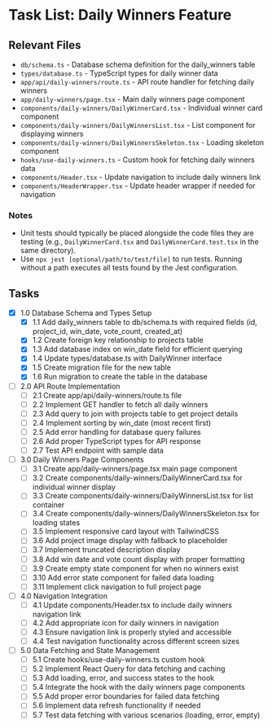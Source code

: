 # Task List: Daily Winners Feature

## Relevant Files

- `db/schema.ts` - Database schema definition for the daily_winners table
- `types/database.ts` - TypeScript types for daily winner data
- `app/api/daily-winners/route.ts` - API route handler for fetching daily winners
- `app/daily-winners/page.tsx` - Main daily winners page component
- `components/daily-winners/DailyWinnerCard.tsx` - Individual winner card component
- `components/daily-winners/DailyWinnersList.tsx` - List component for displaying winners
- `components/daily-winners/DailyWinnersSkeleton.tsx` - Loading skeleton component
- `hooks/use-daily-winners.ts` - Custom hook for fetching daily winners data
- `components/Header.tsx` - Update navigation to include daily winners link
- `components/HeaderWrapper.tsx` - Update header wrapper if needed for navigation

### Notes

- Unit tests should typically be placed alongside the code files they are testing (e.g., `DailyWinnerCard.tsx` and `DailyWinnerCard.test.tsx` in the same directory).
- Use `npx jest [optional/path/to/test/file]` to run tests. Running without a path executes all tests found by the Jest configuration.

## Tasks

- [x] 1.0 Database Schema and Types Setup
  - [x] 1.1 Add daily_winners table to db/schema.ts with required fields (id, project_id, win_date, vote_count, created_at)
  - [x] 1.2 Create foreign key relationship to projects table
  - [x] 1.3 Add database index on win_date field for efficient querying
  - [x] 1.4 Update types/database.ts with DailyWinner interface
  - [x] 1.5 Create migration file for the new table
  - [x] 1.6 Run migration to create the table in the database
- [ ] 2.0 API Route Implementation
  - [ ] 2.1 Create app/api/daily-winners/route.ts file
  - [ ] 2.2 Implement GET handler to fetch all daily winners
  - [ ] 2.3 Add query to join with projects table to get project details
  - [ ] 2.4 Implement sorting by win_date (most recent first)
  - [ ] 2.5 Add error handling for database query failures
  - [ ] 2.6 Add proper TypeScript types for API response
  - [ ] 2.7 Test API endpoint with sample data
- [ ] 3.0 Daily Winners Page Components
  - [ ] 3.1 Create app/daily-winners/page.tsx main page component
  - [ ] 3.2 Create components/daily-winners/DailyWinnerCard.tsx for individual winner display
  - [ ] 3.3 Create components/daily-winners/DailyWinnersList.tsx for list container
  - [ ] 3.4 Create components/daily-winners/DailyWinnersSkeleton.tsx for loading states
  - [ ] 3.5 Implement responsive card layout with TailwindCSS
  - [ ] 3.6 Add project image display with fallback to placeholder
  - [ ] 3.7 Implement truncated description display
  - [ ] 3.8 Add win date and vote count display with proper formatting
  - [ ] 3.9 Create empty state component for when no winners exist
  - [ ] 3.10 Add error state component for failed data loading
  - [ ] 3.11 Implement click navigation to full project page
- [ ] 4.0 Navigation Integration
  - [ ] 4.1 Update components/Header.tsx to include daily winners navigation link
  - [ ] 4.2 Add appropriate icon for daily winners in navigation
  - [ ] 4.3 Ensure navigation link is properly styled and accessible
  - [ ] 4.4 Test navigation functionality across different screen sizes
- [ ] 5.0 Data Fetching and State Management
  - [ ] 5.1 Create hooks/use-daily-winners.ts custom hook
  - [ ] 5.2 Implement React Query for data fetching and caching
  - [ ] 5.3 Add loading, error, and success states to the hook
  - [ ] 5.4 Integrate the hook with the daily winners page components
  - [ ] 5.5 Add proper error boundaries for failed data fetching
  - [ ] 5.6 Implement data refresh functionality if needed
  - [ ] 5.7 Test data fetching with various scenarios (loading, error, empty)

